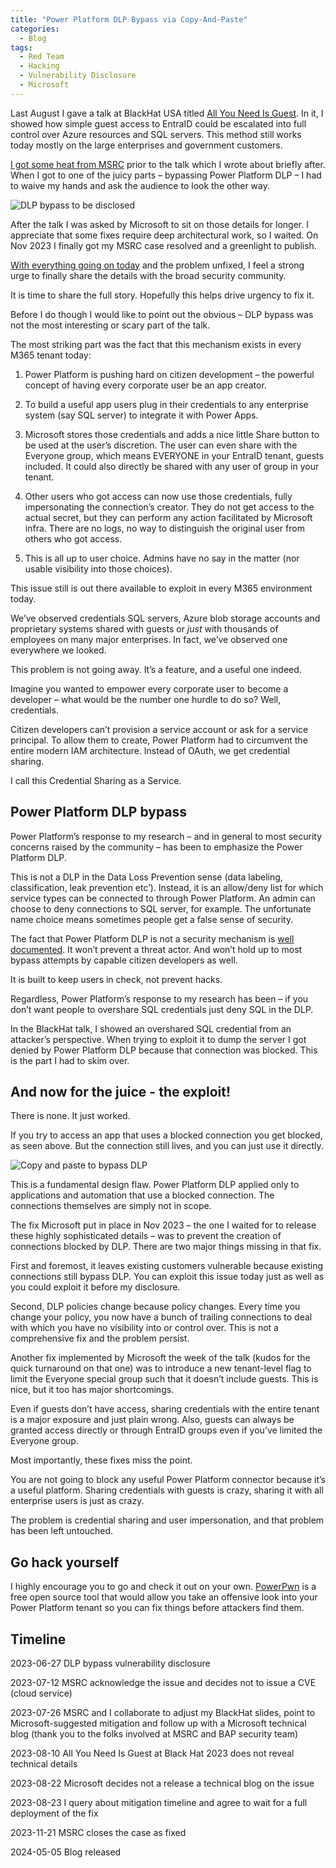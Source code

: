 ```yaml
---
title: "Power Platform DLP Bypass via Copy-And-Paste"
categories:
  - Blog
tags:
  - Red Team
  - Hacking
  - Vulnerability Disclosure
  - Microsoft
---
```


Last August I gave a talk at BlackHat USA titled [All You Need Is Guest](https://www.blackhat.com/us-23/briefings/schedule/index.html#all-you-need-is-guest-32647).
In it, I showed how simple guest access to EntraID could be escalated into full control over Azure resources and SQL servers. This method still works today mostly on the large enterprises and government customers.

[I got some heat from MSRC](https://www.mbgsec.com/blog/my-intense-2am-conversations-with-msrc-a-week-before-bh/) prior to the talk which I wrote about briefly after. When I got to one of the juicy parts – bypassing Power Platform DLP – I had to waive my hands and ask the audience to look the other way.

![DLP bypass to be disclosed](https://mbgsec.com/assets/images/2024-05-04-all-you-need-is-guest/dlp-bypass-look-away.png)

After the talk I was asked by Microsoft to sit on those details for longer.
I appreciate that some fixes require deep architectural work, so I waited.
On Nov 2023 I finally got my MSRC case resolved and a greenlight to publish.

[With everything going on today](https://www.theverge.com/24148033/satya-nadella-microsoft-security-memo) and the problem unfixed, I feel a strong urge to finally share the details with the broad security community.

It is time to share the full story. Hopefully this helps drive urgency to fix it.

Before I do though I would like to point out the obvious – DLP bypass was not the most interesting or scary part of the talk.

The most striking part was the fact that this mechanism exists in every M365 tenant today:

1.	Power Platform is pushing hard on citizen development – the powerful concept of having every corporate user be an app creator.

2.	To build a useful app users plug in their credentials to any enterprise system (say SQL server) to integrate it with Power Apps.

3.	Microsoft stores those credentials and adds a nice little Share button to be used at the user’s discretion. The user can even share with the Everyone  group, which means EVERYONE in your EntraID tenant, guests included. It could also directly be shared with any user of group in your tenant.

4.	Other users who got access can now use those credentials, fully impersonating the connection’s creator. They do not get access to the actual secret, but they can perform any action facilitated by Microsoft infra. There are no logs, no way to distinguish the original user from others who got access.

5.	This is all up to user choice. Admins have no say in the matter (nor usable visibility into those choices).

This issue still is out there available to exploit in every M365 environment today.

We’ve observed credentials SQL servers, Azure blob storage accounts and proprietary systems shared with guests or _just_ with thousands of employees on many major enterprises.
In fact, we’ve observed one everywhere we looked.

This problem is not going away. It’s a feature, and a useful one indeed.

Imagine you wanted to empower every corporate user to become a developer – what would be the number one hurdle to do so? Well, credentials.

Citizen developers can’t provision a service account or ask for a service principal. To allow them to create, Power Platform had to circumvent the entire modern IAM architecture. Instead of OAuth, we get credential sharing.

I call this Credential Sharing as a Service.

## Power Platform DLP bypass

Power Platform’s response to my research – and in general to most security concerns raised by the community – has been to emphasize the Power Platform DLP.

This is not a DLP in the Data Loss Prevention sense (data labeling, classification, leak prevention etc’).
Instead, it is an allow/deny list for which service types can be connected to through Power Platform. An admin can choose to deny connections to SQL server, for example. The unfortunate name choice means sometimes people get a false sense of security.

The fact that Power Platform DLP is not a security mechanism is [well documented](https://www.zenity.io/blog/research/microsoft-power-platform-dlp-bypass-uncovered-finding-5-parent-and-child-flow-execution/).
It won’t prevent a threat actor. And won’t hold up to most bypass attempts by capable citizen developers as well.

It is built to keep users in check, not prevent hacks.

Regardless, Power Platform’s response to my research has been – if you don’t want people to overshare SQL credentials just deny SQL in the DLP.

In the BlackHat talk, I showed an overshared SQL credential from an attacker’s perspective.
When trying to exploit it to dump the server I got denied by Power Platform DLP because that connection was blocked.
This is the part I had to skim over.

## And now for the juice -  the exploit!

There is none. It just worked.

If you try to access an app that uses a blocked connection you get blocked, as seen above. But the connection still lives, and you can just use it directly.

![Copy and paste to bypass DLP](https://mbgsec.com/assets/images/2024-05-05-all-you-need-is-guest-dlp-bypass/copy-and-paste%20to%20bypass%20DLP.png)

This is a fundamental design flaw. Power Platform DLP applied only to applications and automation that use a blocked connection. The connections themselves are simply not in scope.

The fix Microsoft put in place in Nov 2023 – the one I waited for to release these highly sophisticated details – was to prevent the creation of connections blocked by DLP.
There are two major things missing in that fix.

First and foremost, it leaves existing customers vulnerable because existing connections still bypass DLP. You can exploit this issue today just as well as you could exploit it before my disclosure.

Second, DLP policies change because policy changes. Every time you change your policy, you now have a bunch of trailing connections to deal with which you have no visibility into or control over. This is not a comprehensive fix and the problem persist.

Another fix implemented by Microsoft the week of the talk (kudos for the quick turnaround on that one) was to introduce a new tenant-level flag to limit the Everyone special group such that it doesn’t include guests. This is nice, but it too has major shortcomings.

Even if guests don’t have access, sharing credentials with the entire tenant is a major exposure and just plain wrong. Also, guests can always be granted access directly or through EntraID groups even if you’ve limited the Everyone group.

Most importantly, these fixes miss the point.

You are not going to block any useful Power Platform connector because it’s a useful platform. Sharing credentials with guests is crazy, sharing it with all enterprise users is just as crazy.

The problem is credential sharing and user impersonation, and that problem has been left untouched.

## Go hack yourself

I highly encourage you to go and check it out on your own.
[PowerPwn](https://github.com/mbrg/power-pwn) is a free open source tool that would allow you take an offensive look into your Power Platform tenant so you can fix things before attackers find them.

## Timeline

2023-06-27 DLP bypass vulnerability disclosure

2023-07-12 MSRC acknowledge the issue and decides not to issue a CVE (cloud service)

2023-07-26 MSRC and I collaborate to adjust my BlackHat slides, point to Microsoft-suggested mitigation and follow up with a Microsoft technical blog (thank you to the 
folks involved at MSRC and BAP security team)

2023-08-10 All You Need Is Guest at Black Hat 2023 does not reveal technical details

2023-08-22 Microsoft decides not a release a technical blog on the issue

2023-08-23 I query about mitigation timeline and agree to wait for a full deployment of the fix

2023-11-21 MSRC closes the case as fixed

2024-05-05 Blog released
